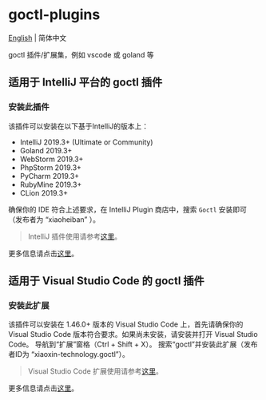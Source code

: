 # goctl-plugins

[English](README-en.md) | 简体中文

goctl 插件/扩展集，例如 vscode 或 goland 等

## 适用于 IntelliJ 平台的 goctl 插件

### 安装此插件

该插件可以安装在以下基于IntelliJ的版本上：

* IntelliJ 2019.3+ (Ultimate or Community)
* Goland 2019.3+
* WebStorm 2019.3+
* PhpStorm 2019.3+
* PyCharm 2019.3+
* RubyMine 2019.3+
* CLion 2019.3+

确保你的 IDE 符合上述要求，在 IntelliJ Plugin 商店中，搜索 `Goctl` 安装即可（发布者为 “xiaoheiban” ）。

> IntelliJ 插件使用请参考[这里](https://www.jetbrains.com/idea/help/managing-enterprise-plugin-repositories.html)。

更多信息请点击[这里](goland/README.md)。

## 适用于 Visual Studio Code 的 goctl 插件

### 安装此扩展

该插件可以安装在 1.46.0+ 版本的 Visual Studio Code 上，首先请确保你的 Visual Studio Code 版本符合要求。如果尚未安装，请安装并打开 Visual Studio Code。 导航到“扩展”窗格（Ctrl + Shift + X）。 搜索“goctl”并安装此扩展（发布者ID为 “xiaoxin-technology.goctl”）。

> Visual Studio Code 扩展使用请参考[这里](https://code.visualstudio.com/docs/editor/extension-gallery)。

更多信息请点击[这里](vscode/README.md)。
